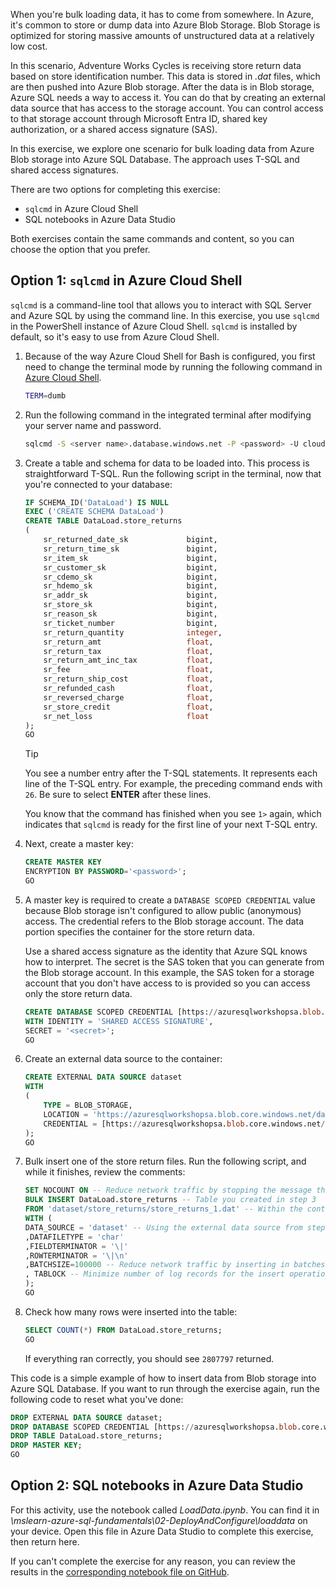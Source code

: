 When you're bulk loading data, it has to come from somewhere. In Azure, it's common to store or dump data into Azure Blob Storage. Blob Storage is optimized for storing massive amounts of unstructured data at a relatively low cost.

In this scenario, Adventure Works Cycles is receiving store return data based on store identification number. This data is stored in *.dat* files, which are then pushed into Azure Blob storage. After the data is in Blob storage, Azure SQL needs a way to access it. You can do that by creating an external data source that has access to the storage account. You can control access to that storage account through Microsoft Entra ID, shared key authorization, or a shared access signature (SAS).

In this exercise, we explore one scenario for bulk loading data from Azure Blob storage into Azure SQL Database. The approach uses T-SQL and shared access signatures.

There are two options for completing this exercise:

- `sqlcmd` in Azure Cloud Shell
- SQL notebooks in Azure Data Studio

Both exercises contain the same commands and content, so you can choose the option that you prefer.

## Option 1: `sqlcmd` in Azure Cloud Shell

`sqlcmd` is a command-line tool that allows you to interact with SQL Server and Azure SQL by using the command line. In this exercise, you use `sqlcmd` in the PowerShell instance of Azure Cloud Shell. `sqlcmd` is installed by default, so it's easy to use from Azure Cloud Shell.

1. Because of the way Azure Cloud Shell for Bash is configured, you first need to change the terminal mode by running the following command in [Azure Cloud Shell](https://shell.azure.com).

    ```bash
    TERM=dumb
    ```

1. Run the following command in the integrated terminal after modifying your server name and password.

    ```bash
    sqlcmd -S <server name>.database.windows.net -P <password> -U cloudadmin -d AdventureWorks
    ```

1. Create a table and schema for data to be loaded into. This process is straightforward T-SQL. Run the following script in the terminal, now that you're connected to your database:

    ```sql
    IF SCHEMA_ID('DataLoad') IS NULL
    EXEC ('CREATE SCHEMA DataLoad')
    CREATE TABLE DataLoad.store_returns
    (
        sr_returned_date_sk             bigint,
        sr_return_time_sk               bigint,
        sr_item_sk                      bigint,
        sr_customer_sk                  bigint,
        sr_cdemo_sk                     bigint,
        sr_hdemo_sk                     bigint,
        sr_addr_sk                      bigint,
        sr_store_sk                     bigint,
        sr_reason_sk                    bigint,
        sr_ticket_number                bigint,
        sr_return_quantity              integer,
        sr_return_amt                   float,
        sr_return_tax                   float,
        sr_return_amt_inc_tax           float,
        sr_fee                          float,
        sr_return_ship_cost             float,
        sr_refunded_cash                float,
        sr_reversed_charge              float,
        sr_store_credit                 float,
        sr_net_loss                     float
    );
    GO
    ```

    > [!TIP]
    > You see a number entry after the T-SQL statements. It represents each line of the T-SQL entry. For example, the preceding command ends with `26`. Be sure to select **ENTER** after these lines.
    >
    > You know that the command has finished when you see `1>` again, which indicates that `sqlcmd` is ready for the first line of your next T-SQL entry.

1. Next, create a master key:

    ```sql
    CREATE MASTER KEY 
    ENCRYPTION BY PASSWORD='<password>';
    GO
    ```

1. A master key is required to create a `DATABASE SCOPED CREDENTIAL` value because Blob storage isn't configured to allow public (anonymous) access. The credential refers to the Blob storage account. The data portion specifies the container for the store return data.

    Use a shared access signature as the identity that Azure SQL knows how to interpret. The secret is the SAS token that you can generate from the Blob storage account. In this example, the SAS token for a storage account that you don't have access to is provided so you can access only the store return data.

    ```sql
    CREATE DATABASE SCOPED CREDENTIAL [https://azuresqlworkshopsa.blob.core.windows.net/data/]
    WITH IDENTITY = 'SHARED ACCESS SIGNATURE',
    SECRET = '<secret>';
    GO
    ```

1. Create an external data source to the container:

    ```sql
    CREATE EXTERNAL DATA SOURCE dataset
    WITH
    (
        TYPE = BLOB_STORAGE,
        LOCATION = 'https://azuresqlworkshopsa.blob.core.windows.net/data',
        CREDENTIAL = [https://azuresqlworkshopsa.blob.core.windows.net/data/]
    );
    GO
    ```

1. Bulk insert one of the store return files. Run the following script, and while it finishes, review the comments:

    ```sql
    SET NOCOUNT ON -- Reduce network traffic by stopping the message that shows the number of rows affected
    BULK INSERT DataLoad.store_returns -- Table you created in step 3
    FROM 'dataset/store_returns/store_returns_1.dat' -- Within the container, the location of the file
    WITH (
    DATA_SOURCE = 'dataset' -- Using the external data source from step 6
    ,DATAFILETYPE = 'char'
    ,FIELDTERMINATOR = '\|'
    ,ROWTERMINATOR = '\|\n'
    ,BATCHSIZE=100000 -- Reduce network traffic by inserting in batches
    , TABLOCK -- Minimize number of log records for the insert operation
    );
    GO
    ```

1. Check how many rows were inserted into the table:

    ```sql
    SELECT COUNT(*) FROM DataLoad.store_returns;
    GO
    ```

    If everything ran correctly, you should see `2807797` returned.

This code is a simple example of how to insert data from Blob storage into Azure SQL Database. If you want to run through the exercise again, run the following code to reset what you've done:

```sql
DROP EXTERNAL DATA SOURCE dataset;
DROP DATABASE SCOPED CREDENTIAL [https://azuresqlworkshopsa.blob.core.windows.net/data/];
DROP TABLE DataLoad.store_returns;
DROP MASTER KEY;
GO
```

## Option 2: SQL notebooks in Azure Data Studio

For this activity, use the notebook called *LoadData.ipynb*. You can find it in *\mslearn-azure-sql-fundamentals\02-DeployAndConfigure\loaddata* on your device. Open this file in Azure Data Studio to complete this exercise, then return here.  

If you can't complete the exercise for any reason, you can review the results in the [corresponding notebook file on GitHub](https://github.com/MicrosoftDocs/mslearn-azure-sql-fundamentals/blob/master/02-DeployAndConfigure/loaddata/LoadData.ipynb?azure-portal=true).
